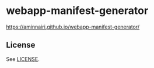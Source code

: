 # webapp-manifest-generator

https://aminnairi.github.io/webapp-manifest-generator/

## License

See [LICENSE](./LICENSE).